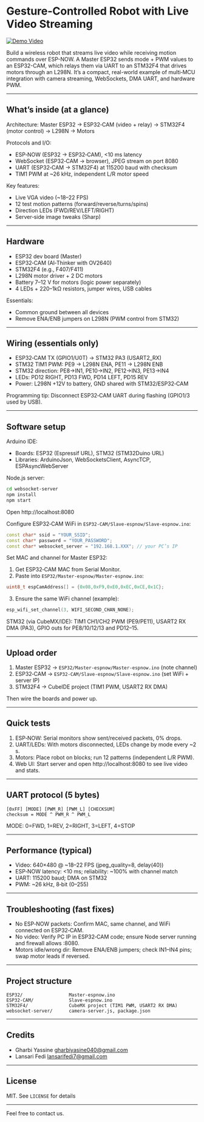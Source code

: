 # Gesture-Controlled Robot with Live Video Streaming

[![Demo Video](https://img.youtube.com/vi/Xi25Kjre0I0/maxresdefault.jpg)](https://youtu.be/Xi25Kjre0I0)

Build a wireless robot that streams live video while receiving motion commands over ESP-NOW. A Master ESP32 sends mode + PWM values to an ESP32-CAM, which relays them via UART to an STM32F4 that drives motors through an L298N. It’s a compact, real-world example of multi‑MCU integration with camera streaming, WebSockets, DMA UART, and hardware PWM.

---

## What’s inside (at a glance)

Architecture: Master ESP32 → ESP32‑CAM (video + relay) → STM32F4 (motor control) → L298N → Motors

Protocols and I/O:

- ESP‑NOW (ESP32 → ESP32‑CAM), <10 ms latency
- WebSocket (ESP32‑CAM → browser), JPEG stream on port 8080
- UART (ESP32‑CAM → STM32F4) at 115200 baud with checksum
- TIM1 PWM at ~26 kHz, independent L/R motor speed

Key features:

- Live VGA video (~18–22 FPS)
- 12 test motion patterns (forward/reverse/turns/spins)
- Direction LEDs (FWD/REV/LEFT/RIGHT)
- Server‑side image tweaks (Sharp)

---

## Hardware

- ESP32 dev board (Master)
- ESP32‑CAM (AI‑Thinker with OV2640)
- STM32F4 (e.g., F407/F411)
- L298N motor driver + 2 DC motors
- Battery 7–12 V for motors (logic power separately)
- 4 LEDs + 220–1kΩ resistors, jumper wires, USB cables

Essentials:

- Common ground between all devices
- Remove ENA/ENB jumpers on L298N (PWM control from STM32)

---

## Wiring (essentials only)

- ESP32‑CAM TX (GPIO1/U0T) → STM32 PA3 (USART2_RX)
- STM32 TIM1 PWM: PE9 → L298N ENA, PE11 → L298N ENB
- STM32 direction: PE8→IN1, PE10→IN2, PE12→IN3, PE13→IN4
- LEDs: PD12 RIGHT, PD13 FWD, PD14 LEFT, PD15 REV
- Power: L298N +12V to battery, GND shared with STM32/ESP32‑CAM

Programming tip: Disconnect ESP32‑CAM UART during flashing (GPIO1/3 used by USB).

---

## Software setup

Arduino IDE:

- Boards: ESP32 (Espressif URL), STM32 (STM32Duino URL)
- Libraries: ArduinoJson, WebSocketsClient, AsyncTCP, ESPAsyncWebServer

Node.js server:

```bash
cd websocket-server
npm install
npm start
```

Open http://localhost:8080

Configure ESP32‑CAM WiFi in `ESP32-CAM/Slave-espnow/Slave-espnow.ino`:

```cpp
const char* ssid = "YOUR_SSID";
const char* password = "YOUR_PASSWORD";
const char* websocket_server = "192.168.1.XXX"; // your PC’s IP
```

Set MAC and channel for Master ESP32:

1. Get ESP32‑CAM MAC from Serial Monitor.
2. Paste into `ESP32/Master-espnow/Master-espnow.ino`:

```cpp
uint8_t espCamAddress[] = {0x08,0xF9,0xE0,0xEC,0xCE,0x1C};
```

3. Ensure the same WiFi channel (example):

```cpp
esp_wifi_set_channel(3, WIFI_SECOND_CHAN_NONE);
```

STM32 (via CubeMX/IDE): TIM1 CH1/CH2 PWM (PE9/PE11), USART2 RX DMA (PA3), GPIO outs for PE8/10/12/13 and PD12–15.

---

## Upload order

1. Master ESP32 → `ESP32/Master-espnow/Master-espnow.ino` (note channel)
2. ESP32‑CAM → `ESP32-CAM/Slave-espnow/Slave-espnow.ino` (set WiFi + server IP)
3. STM32F4 → CubeIDE project (TIM1 PWM, USART2 RX DMA)

Then wire the boards and power up.

---

## Quick tests

1. ESP‑NOW: Serial monitors show sent/received packets, 0% drops.
2. UART/LEDs: With motors disconnected, LEDs change by mode every ~2 s.
3. Motors: Place robot on blocks; run 12 patterns (independent L/R PWM).
4. Web UI: Start server and open http://localhost:8080 to see live video and stats.

---

## UART protocol (5 bytes)

```
[0xFF] [MODE] [PWM_R] [PWM_L] [CHECKSUM]
checksum = MODE ^ PWM_R ^ PWM_L
```

MODE: 0=FWD, 1=REV, 2=RIGHT, 3=LEFT, 4=STOP

---

## Performance (typical)

- Video: 640×480 @ ~18–22 FPS (jpeg_quality=8, delay(40))
- ESP‑NOW latency: <10 ms; reliability: ~100% with channel match
- UART: 115200 baud; DMA on STM32
- PWM: ~26 kHz, 8‑bit (0–255)

---

## Troubleshooting (fast fixes)

- No ESP‑NOW packets: Confirm MAC, same channel, and WiFi connected on ESP32‑CAM.
- No video: Verify PC IP in ESP32‑CAM code; ensure Node server running and firewall allows :8080.
- Motors idle/wrong dir: Remove ENA/ENB jumpers; check IN1–IN4 pins; swap motor leads if reversed.

---

## Project structure

```
ESP32/                 Master-espnow.ino
ESP32-CAM/             Slave-espnow.ino
STM32F4/               CubeMX project (TIM1 PWM, USART2 RX DMA)
websocket-server/      camera-server.js, package.json
```

---

## Credits
- Gharbi Yassine <gharbiyasine040@gmail.com>
- Lansari Fedi <lansarifedi7@gmail.com>

---
## License
MIT. See `LICENSE` for details

---
Feel free to contact us.
